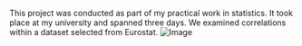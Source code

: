 This project was conducted as part of my practical work in statistics. It took place at my university and spanned three days. We examined correlations within a dataset selected from Eurostat. 
![Image](https://github.com/Cheesy99/repo/blob/main/result_graphs/Aufgabe_08_a_1.png)
